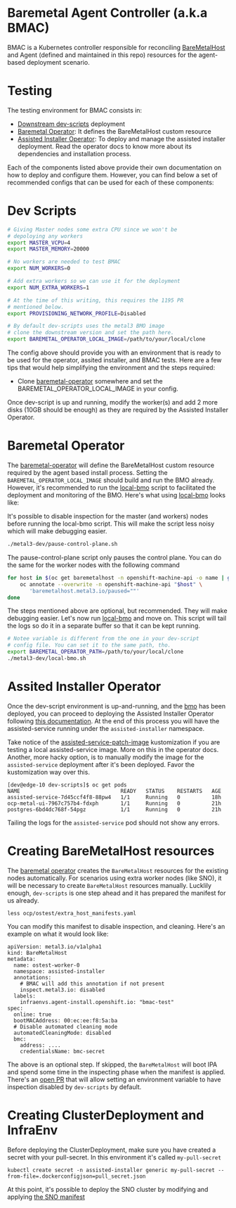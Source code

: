 Baremetal Agent Controller (a.k.a BMAC)
==

BMAC is a Kubernetes controller responsible for reconciling [BareMetalHost][bmo] and Agent (defined
and maintained in this repo) resources for the agent-based deployment scenario.

Testing
==

The testing environment for BMAC consists in:

- [Downstream dev-scripts](https://github.com/openshift-metal3/dev-scripts/) deployment
- [Baremetal Operator][bmo]: It defines the BareMetalHost custom resource
- [Assisted Installer Operator](./operator.md): To deploy and manage the  assisted installer
  deployment. Read the operator docs to know more about its dependencies and installation process.


Each of the components listed above provide their own documentation on how to deploy and configure
them. However, you can find below a set of recommended configs that can be used for each of these
components:

Dev Scripts
===

```bash
# Giving Master nodes some extra CPU since we won't be
# depoloying any workers
export MASTER_VCPU=4
export MASTER_MEMORY=20000

# No workers are needed to test BMAC
export NUM_WORKERS=0

# Add extra workers so we can use it for the deployment
export NUM_EXTRA_WORKERS=1

# At the time of this writing, this requires the 1195 PR
# mentioned below.
export PROVISIONING_NETWORK_PROFILE=Disabled

# By default dev-scripts uses the metal3 BMO image
# clone the downstream version and set the path here.
export BAREMETAL_OPERATOR_LOCAL_IMAGE=/path/to/your/local/clone
```

The config above should provide you with an environment that is ready to be used for the operator,
assited installer, and BMAC tests. Here are a few tips that would help simplifying the environment
and the steps required:

- Clone [baremetal-operator][bmo] somewhere and set the BAREMETAL_OPERATOR_LOCAL_IMAGE in your config.

Once dev-script is up and running, modify the worker(s) and add 2 more disks (10GB should be enough)
as they are required by the Assisted Installer Operator.

Baremetal Operator
==

The [baremetal-operator][bmo] will define the BareMetalHost custom resource required by the agent
based install process. Setting the `BAREMETAL_OPERATOR_LOCAL_IMAGE` should build and run the BMO
already. However, it's recommended to run the [local-bmo][local-bmo] script to facilitated the
deployment and monitoring of the BMO. Here's what using [local-bmo][local-bmo] looks like:

It's possible to disable inspection for the master (and workers) nodes before running the local-bmo
script. This will make the script less noisy which will make debugging easier.

```bash
./metal3-dev/pause-control-plane.sh
```
The pause-control-plane script only pauses the control plane. You can do the same for the worker
nodes with the following command

```bash
for host in $(oc get baremetalhost -n openshift-machine-api -o name | grep -e '-worker-'); do
    oc annotate --overwrite -n openshift-machine-api "$host" \
       'baremetalhost.metal3.io/paused=""'
done
```

The steps mentioned above are optional, but recommended. They will make debugging easier. Let's now
run [local-bmo][local-bmo] and move on. This script will tail the logs so do it in a separate buffer
so that it can be kept running.

```bash
# Notee variable is different from the one in your dev-script
# config file. You can set it to the same path, tho.
export BAREMETAL_OPERATOR_PATH=/path/to/your/local/clone
./metal3-dev/local-bmo.sh

```

Assited Installer Operator
===

Once the dev-script environment is up-and-running, and the [bmo][bmo] has been deployed, you can
proceed to deploying the Assisted Installer Operator following [this documentation](./operator).
At the end of this process you will have the assisted-service running under the `assisted-installer`
namespace.

Take notice of the [assisted-service-patch-image][aspi-custom] kustomization if you are testing a local
assisted-service image. More on this in the operator docs. Another, more hacky option, is to
manually modify the image for the `assisted-service` deployment after it's been deployed. Favor the
kustomization way over this.


```
[dev@edge-10 dev-scripts]$ oc get pods
NAME                                READY   STATUS    RESTARTS   AGE
assisted-service-7d45ccf4f8-88pw4   1/1     Running   0          18h
ocp-metal-ui-7967c757b4-fdxph       1/1     Running   0          21h
postgres-6bd4dc768f-54pgz           1/1     Running   0          21h
```

Tailing the logs for the `assisted-service` pod should not show any errors.

Creating BareMetalHost resources
===

The [baremetal operator][bmo] creates the `BareMetalHost` resources for the existing nodes
automatically. For scenarios using extra worker nodes (like SNO), it will be necessary to create
`BareMetalHost` resources manually. Lucklily enough, `dev-scripts` is one step ahead and it has
prepared the manifest for us already.

```
less ocp/ostest/extra_host_manifests.yaml
```

You can modify this manifest to disable inspection, and cleaning. Here's an example on what it would look like:

```
apiVersion: metal3.io/v1alpha1
kind: BareMetalHost
metadata:
  name: ostest-worker-0
  namespace: assisted-installer
  annotations:
    # BMAC will add this annotation if not present
    inspect.metal3.io: disabled
  labels:
    infraenvs.agent-install.openshift.io: "bmac-test"
spec:
  online: true
  bootMACAddress: 00:ec:ee:f8:5a:ba
  # Disable automated cleaning mode
  automatedCleaningMode: disabled
  bmc:
    address: ....
    credentialsName: bmc-secret
```

The above is an optional step. If skipped, the `BareMetalHost` will boot IPA and spend some time in
the inspecting phase when the manifest is applied. There's an [open PR](https://github.com/openshift-metal3/dev-scripts/pull/1193/)
that will allow setting an environment variable to have inspection disabled by `dev-scripts` by default.


[bmo]: https://github.com/openshift/baremetal-operator
[local-bmo]: https://github.com/openshift-metal3/dev-scripts/blob/master/metal3-dev/local-bmo.sh
[aspi-custom]: https://github.com/openshift/assisted-service/blob/master/config/default/assisted-service-patch-image.yaml


Creating ClusterDeployment and InfraEnv
==

Before deploying the ClusterDeployment, make sure you have created a secret with your pull-secret.
In this environment it's called `my-pull-secret`

```
kubectl create secret -n assisted-installer generic my-pull-secret --from-file=.dockerconfigjson=pull_secret.json
```

At this point, it's possible to deploy the SNO cluster by modifying and applying [the SNO manifest](./crds/clusterDeployment-SNO.yaml)
